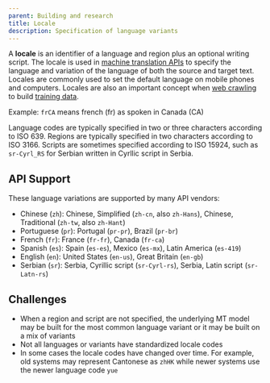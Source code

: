 ```yaml
---
parent: Building and research
title: Locale
description: Specification of language variants
---
```


A **locale** is an identifier of a language and region plus an optional writing script.
The locale is used in [machine translation APIs](/apis/apis.md) to specify the language and variation of the language of both the source and target text.
Locales are commonly used to set the default language on mobile phones and computers.
Locales are also an important concept when [web crawling](/customisation/crawling.md) to build [training data](/customisation/crawling.md).

Example: `frCA` means french (fr) as spoken in Canada (CA)

Language codes are typically specified in two or three characters according to ISO 639.
Regions are typically specified in two characters according to ISO 3166.
Scripts are sometimes specified according to ISO 15924, such as `sr-Cyrl_RS` for Serbian written in Cyrllic script in Serbia.

## API Support

These language variations are supported by many API vendors:

- Chinese (`zh`): Chinese, Simplified (`zh-cn`, also `zh-Hans`), Chinese, Traditional (`zh-tw`, also `zh-Hant`)
- Portuguese (`pr`): Portugal (`pr-pr`), Brazil (`pr-br`)
- French (`fr`): France (`fr-fr`), Canada (`fr-ca`)
- Spanish (`es`): Spain (`es-es`), Mexico (`es-mx`), Latin America (`es-419`)
- English (`en`): United States (`en-us`), Great Britain (`en-gb`)
- Serbian (`sr`): Serbia, Cyrillic script (`sr-Cyrl-rs`), Serbia, Latin script (`sr-Latn-rs`)

## Challenges

- When a region and script are not specified, the underlying MT model may be built for the most common language variant or it may be built on a mix of variants
- Not all languages or variants have standardized locale codes
- In some cases the locale codes have changed over time. For example, old systems may represent Cantonese as `zhHK` while newer systems use the newer language code `yue`

